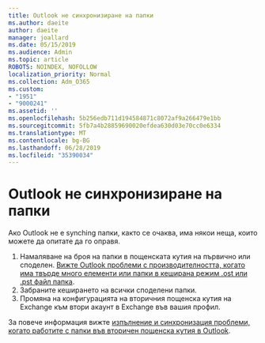 ```yaml
---
title: Outlook не синхронизиране на папки
ms.author: daeite
author: daeite
manager: joallard
ms.date: 05/15/2019
ms.audience: Admin
ms.topic: article
ROBOTS: NOINDEX, NOFOLLOW
localization_priority: Normal
ms.collection: Adm_O365
ms.custom:
- "1951"
- "9000241"
ms.assetid: ''
ms.openlocfilehash: 5b256edb711d194584871c8072af9a266479e1bb
ms.sourcegitcommit: 5fb7a4b28859690020efdea630d03e70cc0e6334
ms.translationtype: MT
ms.contentlocale: bg-BG
ms.lasthandoff: 06/28/2019
ms.locfileid: "35390034"
---
```

# <a name="outlook-not-synching-folders"></a>Outlook не синхронизиране на папки

Ако Outlook не е synching папки, както се очаква, има някои неща, които можете да опитате да го оправя.

1. Намаляване на броя на папки в пощенската кутия на първично или споделен. [Вижте Outlook проблеми с производителността, когато има твърде много елементи или папки в кеширана режим .ost или .pst файл папка](https://support.microsoft.com/help/2768656).
2. Забраните кеширането на всички споделени папки.
3. Промяна на конфигурацията на вторичния пощенска кутия на Exchange към втори акаунт в Exchange във вашия профил.

За повече информация вижте [изпълнение и синхронизация проблеми, когато работите с папки във вторичен пощенска кутия в Outlook](https://support.microsoft.com/help/3115602).